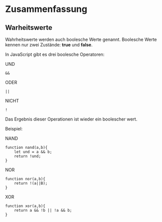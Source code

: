 # Zusammenfassung

## Warheitswerte
Wahrheitswerte werden auch boolesche Werte genannt. Boolesche Werte kennen nur zwei Zustände: **true** und **false**.  

In JavaScript gibt es drei boolesche Operatoren:

UND
```JS
&&
```

ODER 
```JS
||
```
NICHT
```JS
!
```

Das Ergebnis dieser Operationen ist wieder ein boolescher wert. 

Beispiel:

NAND

```JS
function nand(a,b){
    let und = a && b;
    return !und;
}
```

NOR
```JS
function nor(a,b){
    return !(a||B);
}
```
XOR
```JS
function xor(a,b){
    return a && !b || !a && b;
}
```

## 
